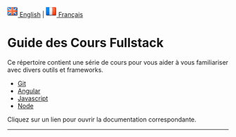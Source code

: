 
[![English](./ui/version-en.png) English](./README.md) | [![Français](./ui/version-fr.png) Français](./README.fr.md)


# Guide des Cours Fullstack

Ce répertoire contient une série de cours pour vous aider à vous familiariser avec divers outils et frameworks.

- [Git](fullstack-courses/git.md)
- [Angular](fullstack-courses/angular.md)
- [Javascript](fullstack-courses/javascript.md)
- [Node](fullstack-courses/node.md)

Cliquez sur un lien pour ouvrir la documentation correspondante.

---

